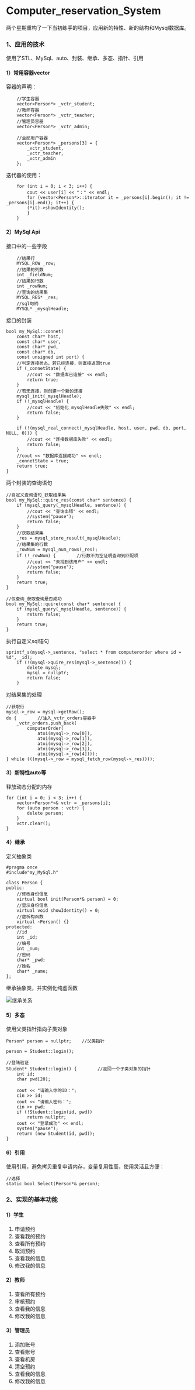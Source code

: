 # Computer_reservation_System
两个星期重构了一下当初练手的项目，应用新的特性、新的结构和Mysql数据库。
### 1、应用的技术
使用了STL、MySql、auto、封装、继承、多态、指针、引用
#### 1）常用容器vector
容器的声明：
```
    //学生容器
	vector<Person*> _vctr_student;
    //教师容器
	vector<Person*> _vctr_teacher;
	//管理员容器
	vector<Person*> _vctr_admin;

	//全部用户容器
	vector<Person*> _persons[3] = {
		_vctr_student,
		_vctr_teacher,
		_vctr_admin
	};
```
迭代器的使用：
```
    for (int i = 0; i < 3; i++) {
		cout << user[i] << "：" << endl;
		for (vector<Person*>::iterator it = _persons[i].begin(); it != _persons[i].end(); it++) {
		(*it)->showIdentity();
	    }
	}
```
#### 2）MySql Api
接口中的一些字段
```
    //结果行
	MYSQL_ROW _row;
	//结果的列数
	int _fieldNum;
	//结果的行数
	int _rowNum;
	//查询的结果集
	MYSQL_RES* _res;
	//sql句柄
	MYSQL* _mysqlHeadle;
```
接口的封装
```
bool my_MySql::connet(
	const char* host,
	const char* user,
	const char* pwd,
	const char* db,
	const unsigned int port) {
	//判定连接状态，若已经连接，则直接返回true
	if (_connetState) {
		//cout << "数据库已连接" << endl;
		return true;
	}
	//若无连接，则创建一个新的连接
	mysql_init(_mysqlHeadle);
	if (!_mysqlHeadle) {
		//cout << "初始化_mysqlHeadle失败" << endl;
		return false;
	}
	
	if (!(mysql_real_connect(_mysqlHeadle, host, user, pwd, db, port, NULL, 0))) {
		//cout << "连接数据库失败" << endl;
		return false;
	}
	//cout << "数据库连接成功" << endl;
	_connetState = true;
	return true;
}
```
两个封装的查询语句
```
//自定义查询语句_获取结果集
bool my_MySql::quire_res(const char* sentence) {
	if (mysql_query(_mysqlHeadle, sentence)) {
		//cout << "查询出错" << endl;
		//system("pause");
		return false;
	}
	//获取结果集
	_res = mysql_store_result(_mysqlHeadle);
	//结果集的行数
	_rowNum = mysql_num_rows(_res);
	if (!_rowNum) {        //行数不为空证明查询到匹配项
		//cout << "未找到该用户" << endl;
		//system("pause");
		return false;
	}
	return true;
}

//仅查询_获取查询是否成功
bool my_MySql::quire(const char* sentence) {
	if (mysql_query(_mysqlHeadle, sentence)) {
		return false;
	}
	return true;
}
```
执行自定义sql语句
```
sprintf_s(mysql->_sentence, "select * from computerorder where id = %d", _id);
	if (!(mysql->quire_res(mysql->_sentence))) {
		delete mysql;
		mysql = nullptr;
		return false;
	}
```
对结果集的处理
```
//获取行
mysql->_row = mysql->getRow();
do {		//注入_vctr_orders容器中
	_vctr_orders.push_back(
	    computerOrder(
	        atoi(mysql->_row[0]), 
    	    atoi(mysql->_row[1]), 
    	    atoi(mysql->_row[2]), 
    	    atoi(mysql->_row[3]), 
	        atoi(mysql->_row[4])));
} while (((mysql->_row = mysql_fetch_row(mysql->_res))));
```
#### 3）新特性auto等
释放动态分配的内存
```
for (int i = 0; i < 3; i++) {
	vector<Person*>& vctr = _persons[i];
	for (auto person : vctr) {
		delete person;
	}
	vctr.clear();
}
```
#### 4）继承
定义抽象类
```
#pragma once
#include"my_MySql.h"

class Person {
public:
    //修改身份信息
	virtual bool init(Person*& person) = 0;
	//显示身份信息
	virtual void showIdentity() = 0;
	//虚析构函数
	virtual ~Person() {}
protected:
	//id
	int _id;
	//编号
	int _num;
	//密码
	char* _pwd;
	//姓名
	char* _name;
};
```
继承抽象类，并实例化纯虚函数

![继承关系](https://user-images.githubusercontent.com/54742361/222948540-d44de5bf-f750-4b5a-9e90-d29551d30668.png)
#### 5）多态
使用父类指针指向子类对象
```
Person* person = nullptr;    //父类指针

person = Student::login();

//登陆验证
Student* Student::login() {        //返回一个子类对象的指针
	int id;
	char pwd[20];

	cout << "请输入你的ID：";
	cin >> id;
	cout << "请输入密码：";
	cin >> pwd;
	if (!Student::login(id, pwd))
		return nullptr;
	cout << "登录成功" << endl;
	system("pause");
	return (new Student(id, pwd));
}
```
#### 6）引用
使用引用，避免拷贝重复申请内存，变量复用性高，使用灵活且方便：
```
//选择
static bool Select(Person*& person);
```
### 2、实现的基本功能
#### 1）学生
1. 申请预约
2. 查看我的预约
3. 查看所有预约
4. 取消预约
5. 查看我的信息
6. 修改我的信息
#### 2）教师
1. 查看所有预约
2. 审核预约
3. 查看我的信息
4. 修改我的信息
#### 3）管理员
1. 添加账号
2. 查看账号
3. 查看机房
4. 清空预约
5. 查看我的信息
6. 修改我的信息


